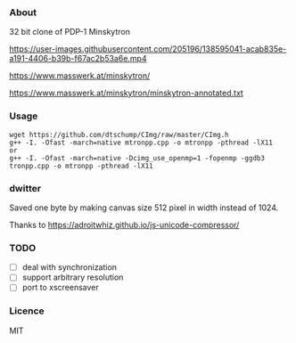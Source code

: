 ### About
32 bit clone of PDP-1 Minskytron

https://user-images.githubusercontent.com/205196/138595041-acab835e-a191-4406-b39b-f67ac2b53a6e.mp4

https://www.masswerk.at/minskytron/

https://www.masswerk.at/minskytron/minskytron-annotated.txt

### Usage

```
wget https://github.com/dtschump/CImg/raw/master/CImg.h
g++ -I. -Ofast -march=native mtronpp.cpp -o mtronpp -pthread -lX11
or
g++ -I. -Ofast -march=native -Dcimg_use_openmp=1 -fopenmp -ggdb3 tronpp.cpp -o mtronpp -pthread -lX11
```

### dwitter

Saved one byte by making canvas size 512 pixel in width instead of 1024.

Thanks to https://adroitwhiz.github.io/js-unicode-compressor/

### TODO

- [ ] deal with synchronization
- [ ] support arbitrary resolution
- [ ] port to xscreensaver

### Licence

MIT
